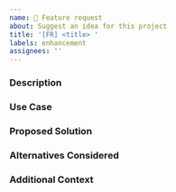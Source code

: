```yaml
---
name: 🚀 Feature request
about: Suggest an idea for this project
title: '[FR] <title> '
labels: enhancement
assignees: ''
---
```


### Description
<!-- Provide a clear and concise description of the feature you would like to request. -->

### Use Case
<!-- Explain the specific use case or problem this feature will address. -->

### Proposed Solution
<!-- Outline your suggested solution to the problem or how you envision the feature to work. -->

### Alternatives Considered
<!-- If applicable, mention any alternative solutions you've considered and explain why you believe your proposed solution is better. -->

### Additional Context
<!-- Include any relevant additional information that could help understand the feature request better: links to related resources, examples, etc. -->